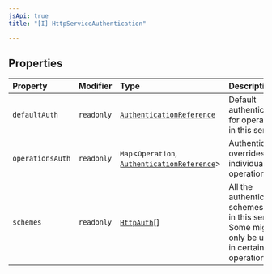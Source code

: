 ```yaml
---
jsApi: true
title: "[I] HttpServiceAuthentication"

---
```

## Properties

| Property | Modifier | Type | Description |
| :------ | :------ | :------ | :------ |
| `defaultAuth` | `readonly` | [`AuthenticationReference`](AuthenticationReference.md) | Default authentication for operations in this service. |
| `operationsAuth` | `readonly` | `Map`<`Operation`, [`AuthenticationReference`](AuthenticationReference.md)\> | Authentication overrides for individual operations. |
| `schemes` | `readonly` | [`HttpAuth`](../type-aliases/HttpAuth.md)[] | All the authentication schemes used in this service.<br />Some might only be used in certain operations. |
